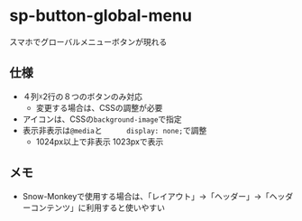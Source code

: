 # sp-button-global-menu
スマホでグローバルメニューボタンが現れる
## 仕様
* ４列☓2行の８つのボタンのみ対応
	* 変更する場合は、CSSの調整が必要
* アイコンは、CSSの`background-image`で指定
* 表示非表示は`@media`と`		display: none;`で調整
	* 1024px以上で非表示 1023pxで表示


## メモ
* Snow-Monkeyで使用する場合は、「レイアウト」→「ヘッダー」→「ヘッダーコンテンツ」に利用すると使いやすい